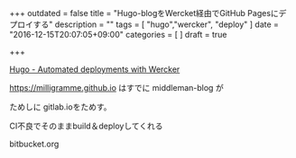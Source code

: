 +++
outdated = false
title = "Hugo-blogをWercket経由でGitHub Pagesにデプロイする"
description = ""
tags = [
"hugo","wercker", "deploy"
]
date = "2016-12-15T20:07:05+09:00"
categories = [
]
draft = true

+++

[Hugo \- Automated deployments with Wercker](https://gohugo.io/tutorials/automated-deployments/)

https://milligramme.github.io はすでに middleman-blog が

ためしに gitlab.ioをためす。

CI不良でそのままbuild＆deployしてくれる

bitbucket.org

